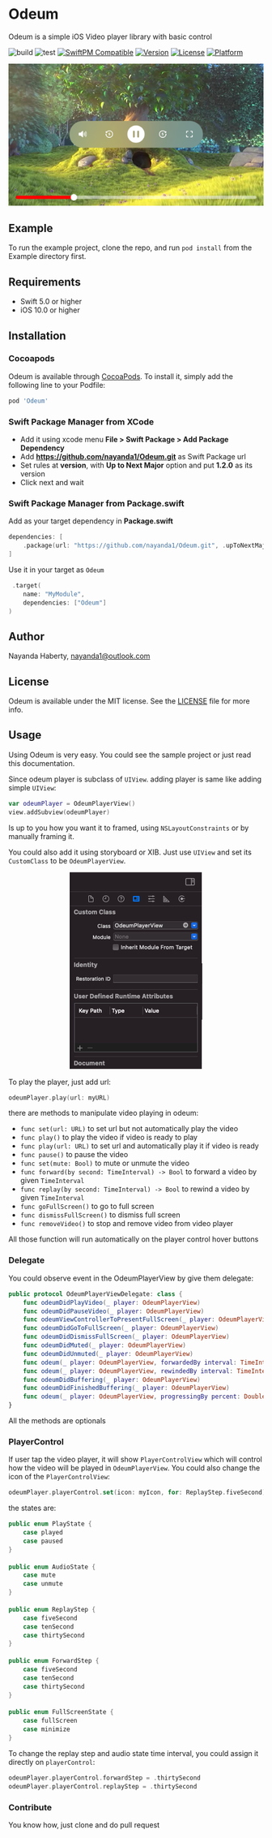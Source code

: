# Odeum

Odeum is a simple iOS Video player library with basic control

![build](https://github.com/nayanda1/Odeum/workflows/build/badge.svg)
![test](https://github.com/nayanda1/Odeum/workflows/test/badge.svg)
[![SwiftPM Compatible](https://img.shields.io/badge/SwiftPM-Compatible-brightgreen)](https://swift.org/package-manager/)
[![Version](https://img.shields.io/cocoapods/v/Odeum.svg?style=flat)](https://cocoapods.org/pods/Odeum)
[![License](https://img.shields.io/cocoapods/l/Odeum.svg?style=flat)](https://cocoapods.org/pods/Odeum)
[![Platform](https://img.shields.io/cocoapods/p/Odeum.svg?style=flat)](https://cocoapods.org/pods/Odeum)

<p align="center">
<img src="ScreenShot.png"/>
<p align="center">
  
## Example

To run the example project, clone the repo, and run `pod install` from the Example directory first.

## Requirements

- Swift 5.0 or higher
- iOS 10.0 or higher

## Installation

### Cocoapods

Odeum is available through [CocoaPods](https://cocoapods.org). To install
it, simply add the following line to your Podfile:

```ruby
pod 'Odeum'
```

### Swift Package Manager from XCode

- Add it using xcode menu **File > Swift Package > Add Package Dependency**
- Add **https://github.com/nayanda1/Odeum.git** as Swift Package url
- Set rules at **version**, with **Up to Next Major** option and put **1.2.0** as its version
- Click next and wait

### Swift Package Manager from Package.swift

Add as your target dependency in **Package.swift**

```swift
dependencies: [
    .package(url: "https://github.com/nayanda1/Odeum.git", .upToNextMajor(from: "1.2.0"))
]
```

Use it in your target as `Odeum`

```swift
 .target(
    name: "MyModule",
    dependencies: ["Odeum"]
)
```

## Author

Nayanda Haberty, nayanda1@outlook.com

## License

Odeum is available under the MIT license. See the [LICENSE](LICENSE) file for more info.

## Usage

Using Odeum is very easy. You could see the sample project or just read this documentation.

Since odeum player is subclass of `UIView`. adding player is same like adding simple `UIView`:

```swift
var odeumPlayer = OdeumPlayerView()
view.addSubview(odeumPlayer)
```
Is up to you how you want it to framed, using `NSLayoutConstraints` or by manually framing it.

You could also add it using storyboard or XIB. Just use `UIView` and set its `CustomClass` to be `OdeumPlayerView`.

<p align="center">
<img src="CustomView.png"/>
<p align="center">

To play the player, just add url:

```swift
odeumPlayer.play(url: myURL)
```

there are methods to manipulate video playing in odeum:
- `func set(url: URL)` to set url but not automatically play the video
- `func play()` to play the video if video is ready to play
- `func play(url: URL)` to set url and automatically play it if video is ready
- `func pause()` to pause the video
- `func set(mute: Bool)` to mute or unmute the video
- `func forward(by second: TimeInterval) -> Bool` to forward a video by given `TimeInterval`
- `func replay(by second: TimeInterval) -> Bool` to rewind a video by given `TimeInterval`
- `func goFullScreen()` to go to full screen
- `func dismissFullScreen()` to dismiss full screen
- `func removeVideo()` to stop and remove video from video player

All those function will run automatically on the player control hover buttons

### Delegate

You could observe event in the OdeumPlayerView by give them delegate:

```swift
public protocol OdeumPlayerViewDelegate: class {
    func odeumDidPlayVideo(_ player: OdeumPlayerView)
    func odeumDidPauseVideo(_ player: OdeumPlayerView)
    func odeumViewControllerToPresentFullScreen(_ player: OdeumPlayerView) -> UIViewController
    func odeumDidGoToFullScreen(_ player: OdeumPlayerView)
    func odeumDidDismissFullScreen(_ player: OdeumPlayerView)
    func odeumDidMuted(_ player: OdeumPlayerView)
    func odeumDidUnmuted(_ player: OdeumPlayerView)
    func odeum(_ player: OdeumPlayerView, forwardedBy interval: TimeInterval)
    func odeum(_ player: OdeumPlayerView, rewindedBy interval: TimeInterval)
    func odeumDidBuffering(_ player: OdeumPlayerView)
    func odeumDidFinishedBuffering(_ player: OdeumPlayerView)
    func odeum(_ player: OdeumPlayerView, progressingBy percent: Double)
}
```

All the methods are optionals

### PlayerControl

If user tap the video player, it will show `PlayerControlView` which will control how the video will be played in `OdeumPlayerView`. You could also change the icon of the `PlayerControlView`:

```swift
odeumPlayer.playerControl.set(icon: myIcon, for: ReplayStep.fiveSecond)
```

the states are:

```swift
public enum PlayState {
    case played
    case paused
}

public enum AudioState {
    case mute
    case unmute
}

public enum ReplayStep {
    case fiveSecond
    case tenSecond
    case thirtySecond
}

public enum ForwardStep {
    case fiveSecond
    case tenSecond
    case thirtySecond
}

public enum FullScreenState {
    case fullScreen
    case minimize
}
```

To change the replay step and audio state time interval, you could assign it directly on `playerControl`:

```swift
odeumPlayer.playerControl.forwardStep = .thirtySecond
odeumPlayer.playerControl.replayStep = .thirtySecond
```

### Contribute

You know how, just clone and do pull request
